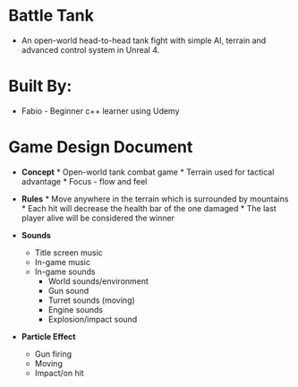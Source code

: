 # Battle Tank
* An open-world head-to-head tank fight with simple AI, terrain and advanced control system in Unreal 4.

# Built By:
* Fabio - Beginner c++ learner using Udemy

# Game Design Document
* **Concept**
      * Open-world tank combat game
      * Terrain used for tactical advantage
      * Focus - flow and feel
  
* **Rules**
      * Move anywhere in the terrain which is surrounded by mountains
      * Each hit will decrease the health bar of the one damaged
      * The last player alive will be considered the winner 
  
* **Sounds**
     * Title screen music
     * In-game music
     * In-game sounds
          * World sounds/environment
          * Gun sound
          * Turret sounds (moving)
          * Engine sounds
          * Explosion/impact sound
  
* **Particle Effect**
     * Gun firing
     * Moving
     * Impact/on hit
